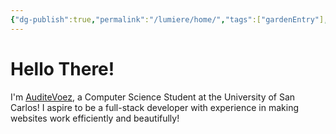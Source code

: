 ```yaml
---
{"dg-publish":true,"permalink":"/lumiere/home/","tags":["gardenEntry"],"dgShowFileTree":true,"dgShowToc":true,"created":"2024-12-17T15:26:00.106+08:00","updated":"2024-12-17T16:34:56.034+08:00"}
---
```


# Hello There!

I'm [AuditeVoez](https://github.com/AuditeVoez), a Computer Science Student at the University of San Carlos! I aspire to be a full-stack developer with experience in making websites work efficiently and beautifully!

